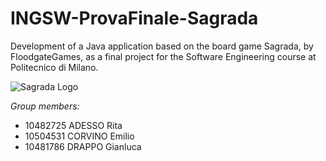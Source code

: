 # INGSW-ProvaFinale-Sagrada

Development of a Java application based on the board game Sagrada, by FloodgateGames, 
as a final project for the Software Engineering course at Politecnico di Milano.

![Sagrada Logo](https://github.com/Cr0w19/INGSW-ProvaFinale-Sagrada/blob/master/src/assets/Logo.jpg)

*Group members:*
+ 10482725 ADESSO Rita
+ 10504531 CORVINO Emilio
+ 10481786 DRAPPO Gianluca